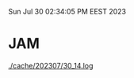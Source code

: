 Sun Jul 30 02:34:05 PM EEST 2023
# JAM
<a href='./cache/202307/30_14.log'>./cache/202307/30_14.log</a>
